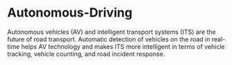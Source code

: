 # Autonomous-Driving
Autonomous vehicles (AV) and intelligent transport systems (ITS) are the future of road  transport. Automatic detection of vehicles on the road in real-time helps AV technology  and makes ITS more intelligent in terms of vehicle tracking, vehicle counting, and road  incident response.

